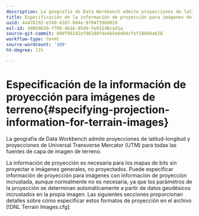 ```yaml
---
description: La geografía de Data Workbench admite proyecciones de latitud-longitud y proyecciones de Universal Transverse Mercator (UTM) para todas las fuentes de capa de imagen de terreno.
title: Especificación de la información de proyección para imágenes de terreno
uuid: 4a476192-e749-4187-b64e-9794f39b0019
exl-id: 400b9b59-f700-4b16-8549-fe93140cad1a
source-git-commit: d9df90242ef96188f4e4b5e6d04cfef196b0a628
workflow-type: tm+mt
source-wordcount: '109'
ht-degree: 11%

---
```


# Especificación de la información de proyección para imágenes de terreno{#specifying-projection-information-for-terrain-images}

La geografía de Data Workbench admite proyecciones de latitud-longitud y proyecciones de Universal Transverse Mercator (UTM) para todas las fuentes de capa de imagen de terreno.

La información de proyección es necesaria para los mapas de bits sin proyectar e imágenes generales, no proyectados. Puede especificar información de proyección para imágenes con información de proyección incrustada, aunque normalmente no es necesaria, ya que los parámetros de la proyección se determinan automáticamente a partir de datos geodésicos incrustados en la propia imagen. Las siguientes secciones proporcionan detalles sobre cómo especificar estos formatos de proyección en el archivo [!DNL Terrain Images.cfg].
